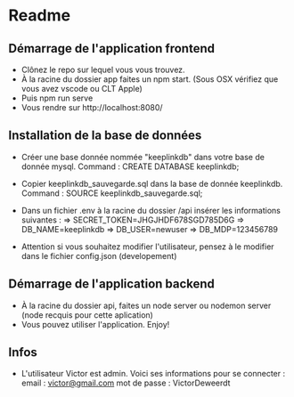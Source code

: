 # Readme

## Démarrage de l'application frontend

- Clônez le repo sur lequel vous vous trouvez.
- À la racine du dossier app faites un npm start. (Sous OSX vérifiez que vous avez vscode ou CLT Apple)
- Puis npm run serve
- Vous rendre sur http://localhost:8080/

## Installation de la base de données

- Créer une base donnée nommée "keeplinkdb" dans votre base de donnée mysql. Command : CREATE DATABASE keeplinkdb;
- Copier keeplinkdb_sauvegarde.sql dans la base de donnée keeplinkdb. Command : SOURCE keeplinkdb_sauvegarde.sql;
- Dans un fichier .env à la racine du dossier /api insérer les informations suivantes :
=> SECRET_TOKEN=JHGJHDF678SGD785D6G
=> DB_NAME=keeplinkdb
=> DB_USER=newuser
=> DB_MDP=123456789

- Attention si vous souhaitez modifier l'utilisateur, pensez à le modifier dans le fichier config.json (developement)

## Démarrage de l'application backend

- À la racine du dossier api, faites un node server ou nodemon server (node recquis pour cette aplication)
- Vous pouvez utiliser l'application. Enjoy!

## Infos

- L'utilisateur Victor est admin.
Voici ses informations pour se connecter :
email : victor@gmail.com
mot de passe : VictorDeweerdt